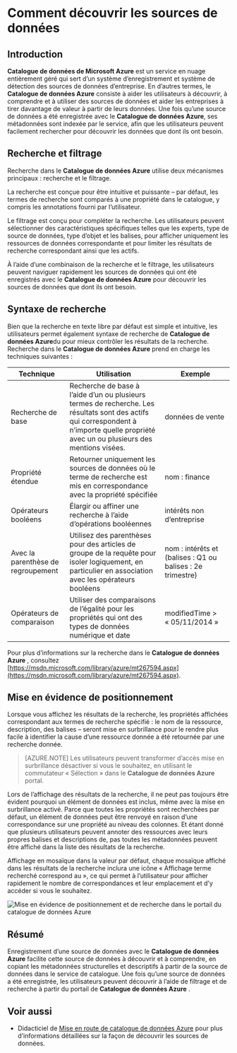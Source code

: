 <properties
   pageTitle="Comment découvrir les sources de données | Microsoft Azure"
   description="Article d’apprentissage mise en surbrillance de la façon de découvrir les ressources de données enregistré avec le catalogue de données Azure, y compris la recherche et le filtrage à l’aide de l’accès de mise en surbrillance des fonctionnalités du portail du catalogue de données Azure."
   services="data-catalog"
   documentationCenter=""
   authors="steelanddata"
   manager="NA"
   editor=""
   tags=""/>
<tags
   ms.service="data-catalog"
   ms.devlang="NA"
   ms.topic="article"
   ms.tgt_pltfrm="NA"
   ms.workload="data-catalog"
   ms.date="10/04/2016"
   ms.author="maroche"/>

# <a name="how-to-discover-data-sources"></a>Comment découvrir les sources de données

## <a name="introduction"></a>Introduction
**Catalogue de données de Microsoft Azure** est un service en nuage entièrement géré qui sert d’un système d’enregistrement et système de détection des sources de données d’entreprise. En d’autres termes, le **Catalogue de données Azure** consiste à aider les utilisateurs à découvrir, à comprendre et à utiliser des sources de données et aider les entreprises à tirer davantage de valeur à partir de leurs données. Une fois qu’une source de données a été enregistrée avec le **Catalogue de données Azure**, ses métadonnées sont indexée par le service, afin que les utilisateurs peuvent facilement rechercher pour découvrir les données que dont ils ont besoin.

## <a name="searching-and-filtering"></a>Recherche et filtrage

Recherche dans le **Catalogue de données Azure** utilise deux mécanismes principaux : recherche et le filtrage.

La recherche est conçue pour être intuitive et puissante – par défaut, les termes de recherche sont comparés à une propriété dans le catalogue, y compris les annotations fourni par l’utilisateur.

Le filtrage est conçu pour compléter la recherche. Les utilisateurs peuvent sélectionner des caractéristiques spécifiques telles que les experts, type de source de données, type d’objet et les balises, pour afficher uniquement les ressources de données correspondante et pour limiter les résultats de recherche correspondant ainsi que les actifs.

À l’aide d’une combinaison de la recherche et le filtrage, les utilisateurs peuvent naviguer rapidement les sources de données qui ont été enregistrés avec le **Catalogue de données Azure** pour découvrir les sources de données que dont ils ont besoin.

## <a name="search-syntax"></a>Syntaxe de recherche

Bien que la recherche en texte libre par défaut est simple et intuitive, les utilisateurs permet également syntaxe de recherche de **Catalogue de données Azure**du pour mieux contrôler les résultats de la recherche. Recherche dans le **Catalogue de données Azure** prend en charge les techniques suivantes :

| Technique                 | Utilisation                                                                                                                                     | Exemple                                                   |
|---------------------------|-----------------------------------------------------------------------------------------------------------------------------------------|-----------------------------------------------------------|
| Recherche de base              | Recherche de base à l’aide d’un ou plusieurs termes de recherche. Les résultats sont des actifs qui correspondent à n’importe quelle propriété avec un ou plusieurs des mentions visées. | données de vente                                                |
| Propriété étendue          | Retourner uniquement les sources de données où le terme de recherche est mis en correspondance avec la propriété spécifiée                                                   | nom : finance                                              |
| Opérateurs booléens         | Élargir ou affiner une recherche à l’aide d’opérations booléennes                                                                                     | intérêts non d’entreprise                                     |
| Avec la parenthèse de regroupement | Utilisez des parenthèses pour des articles de groupe de la requête pour isoler logiquement, en particulier en association avec les opérateurs booléens              | nom : intérêts et (balises : Q1 ou balises : 2e trimestre) |
| Opérateurs de comparaison      | Utiliser des comparaisons de l’égalité pour les propriétés qui ont des types de données numérique et date                                                | modifiedTime > « 05/11/2014 »                                 |

Pour plus d’informations sur la recherche dans le **Catalogue de données Azure** , consultez [https://msdn.microsoft.com/library/azure/mt267594.aspx](https://msdn.microsoft.com/library/azure/mt267594.aspx).

## <a name="hit-highlighting"></a>Mise en évidence de positionnement
Lorsque vous affichez les résultats de la recherche, les propriétés affichées correspondant aux termes de recherche spécifié : le nom de la ressource, description, des balises – seront mise en surbrillance pour le rendre plus facile à identifier la cause d’une ressource donnée a été retournée par une recherche donnée.

> [AZURE.NOTE] Les utilisateurs peuvent transformer d’accès mise en surbrillance désactiver si vous le souhaitez, en utilisant le commutateur « Sélection » dans le **Catalogue de données Azure** portal.

Lors de l’affichage des résultats de la recherche, il ne peut pas toujours être évident pourquoi un élément de données est inclus, même avec la mise en surbrillance activé. Parce que toutes les propriétés sont recherchées par défaut, un élément de données peut être renvoyé en raison d’une correspondance sur une propriété au niveau des colonnes. Et étant donné que plusieurs utilisateurs peuvent annoter des ressources avec leurs propres balises et descriptions de, pas toutes les métadonnées peuvent être affiché dans la liste des résultats de la recherche.

Affichage en mosaïque dans la valeur par défaut, chaque mosaïque affiché dans les résultats de la recherche inclura une icône « Affichage terme recherché correspond au », ce qui permet à l’utilisateur pour afficher rapidement le nombre de correspondances et leur emplacement et d’y accéder si vous le souhaitez.

 ![Mise en évidence de positionnement et de recherche dans le portail du catalogue de données Azure](./media/data-catalog-how-to-discover/search-matches.png)

## <a name="summary"></a>Résumé
Enregistrement d’une source de données avec le **Catalogue de données Azure** facilite cette source de données à découvrir et à comprendre, en copiant les métadonnées structurelles et descriptifs à partir de la source de données dans le service de catalogue. Une fois qu’une source de données a été enregistrée, les utilisateurs peuvent découvrir à l’aide de filtrage et de recherche à partir du portail de **Catalogue de données Azure** .

## <a name="see-also"></a>Voir aussi
- Didacticiel de [Mise en route de catalogue de données Azure](data-catalog-get-started.md) pour plus d’informations détaillées sur la façon de découvrir les sources de données.
